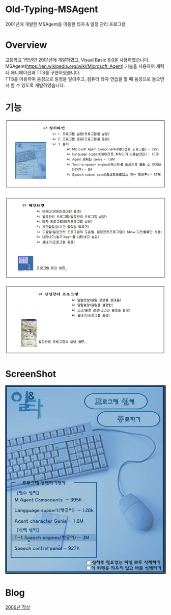 # Old-Typing-MSAgent
2001년에 개발한 MSAgent을 이용한 타자 &amp; 일정 관리 프로그램

# Overview
고등학교 1학년인 2001년에 개발하였고, Visual Basic 6.0을 사용하였습니다.
MSAgent(https://en.wikipedia.org/wiki/Microsoft_Agent) 기술을 사용하여 캐릭터 애니메이션과 TTS를 구현하였습니다.</br>
TTS를 이용하여 음성으로 일정을 알려주고, 컴퓨터 타자 연습을 할 때 음성으로 들으면서 할 수 있도록 개발하였습니다.

# 기능
![ScreenShot](https://github.com/choi-inkyun/Old-Typing-MSAgent/blob/master/screenshot/screenshot2.png)

# ScreenShot
![ScreenShot](https://github.com/choi-inkyun/Old-Typing-MSAgent/blob/master/screenshot/screenshot1.png)

# Blog
<a href="https://www.dingpong.net/2006/12/03/msagent%eb%a5%bc-%ec%9d%b4%ec%9a%a9%ed%95%9c-%ed%83%80%ec%9e%90-%ec%8b%9c%ea%b0%84%ea%b4%80%eb%a6%ac-%ed%94%84%eb%a1%9c%ea%b7%b8%eb%9e%a8/">2006년 작성</a>
